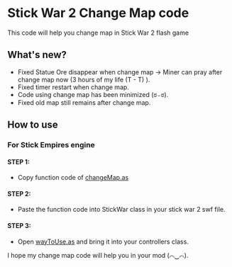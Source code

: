 # Stick War 2 Change Map code

This code will help you change map in Stick War 2 flash game


## What's new?
- Fixed Statue Ore disappear when change map -> Miner can pray after change map now (3 hours of my life (T - T) ).
- Fixed timer restart when change map.
- Code using change map has been minimized  (ಠ⌣ಠ).
- Fixed old map still remains after change map.

## How to use
### For Stick Empires engine
#### STEP 1:
-  Copy function code of [changeMap.as](https://github.com/Minhbruh-Minhbip/Stick-War-2-Change-Map-code/blob/main/Stick%20Empires%20engine/changeMap.as)
#### STEP 2:
-  Paste the function code into StickWar class in your stick war 2 swf file.
#### STEP 3:
-  Open [wayToUse.as](https://github.com/Minhbruh-Minhbip/Stick-War-2-Change-Map-code/blob/main/Stick%20Empires%20engine/wayToUse.ass) and bring it into your controllers class.

I hope my change map code will help you in your mod (⌒‿⌒).
